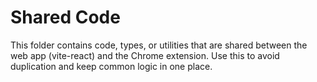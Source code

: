 # Shared Code

This folder contains code, types, or utilities that are shared between the web app (vite-react) and the Chrome extension. Use this to avoid duplication and keep common logic in one place. 